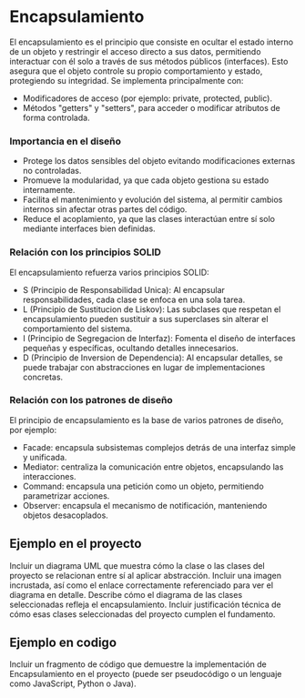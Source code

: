 # Encapsulamiento

El encapsulamiento es el principio que consiste en ocultar el estado interno de un objeto y restringir el acceso directo a sus datos, permitiendo interactuar con él solo a través de sus métodos públicos (interfaces). Esto asegura que el objeto controle su propio comportamiento y estado, protegiendo su integridad. Se implementa principalmente con:
* Modificadores de acceso (por ejemplo: private, protected, public).
* Métodos "getters" y "setters", para acceder o modificar atributos de forma controlada.

### Importancia en el diseño
* Protege los datos sensibles del objeto evitando modificaciones externas no controladas.
* Promueve la modularidad, ya que cada objeto gestiona su estado internamente.
* Facilita el mantenimiento y evolución del sistema, al permitir cambios internos sin afectar otras partes del código.
* Reduce el acoplamiento, ya que las clases interactúan entre sí solo mediante interfaces bien definidas.

### Relación con los principios SOLID
El encapsulamiento refuerza varios principios SOLID:

* S (Principio de Responsabilidad Unica): Al encapsular responsabilidades, cada clase se enfoca en una sola tarea.
* L (Principio de Sustitucion de Liskov): Las subclases que respetan el encapsulamiento pueden sustituir a sus superclases sin alterar el comportamiento del sistema.
* I (Principio de Segregacion de Interfaz): Fomenta el diseño de interfaces pequeñas y específicas, ocultando detalles innecesarios.
* D (Principio de Inversion de Dependencia): Al encapsular detalles, se puede trabajar con abstracciones en lugar de implementaciones concretas.

### Relación con los patrones de diseño
El principio de encapsulamiento es la base de varios patrones de diseño, por ejemplo:

* Facade: encapsula subsistemas complejos detrás de una interfaz simple y unificada.
* Mediator: centraliza la comunicación entre objetos, encapsulando las interacciones.
* Command: encapsula una petición como un objeto, permitiendo parametrizar acciones.
* Observer: encapsula el mecanismo de notificación, manteniendo objetos desacoplados.




## Ejemplo en el proyecto
Incluir un diagrama UML que muestra cómo la clase o las clases del proyecto se
relacionan entre sí al aplicar abstracción. Incluir una imagen incrustada, así como el
enlace correctamente referenciado para ver el diagrama en detalle. Describe cómo
el diagrama de las clases seleccionadas refleja el encapsulamiento. Incluir
justificación técnica de cómo esas clases seleccionadas del proyecto cumplen
el fundamento.

## Ejemplo en codigo
Incluir un fragmento de código que demuestre la implementación de
Encapsulamiento en el proyecto (puede ser pseudocódigo o un lenguaje como
JavaScript, Python o Java).
